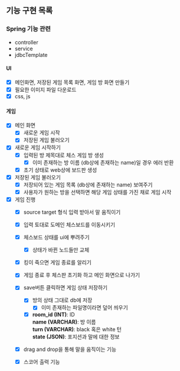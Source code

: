 ## 기능 구현 목록

### Spring 기능 관련
- controller
- service
- jdbcTemplate

#### UI
- [x] 메인화면, 저장된 게임 목록 화면, 게임 방 화면 만들기
- [x] 필요한 이미지 파일 다운로드
- [x] css, js

#### 게임
- [x] 메인 화면
    - [x] 새로운 게임 시작
    - [x] 저장된 게임 불러오기

- [x] 새로운 게임 시작하기
    - [x] 입력된 방 제목대로 체스 게임 방 생성
        - [x] 이미 존재하는 방 이름 (db상에 존재하는 name)일 경우 에러 반환
    - [x] 초기 상태로 web상에 보드판 생성

- [x] 저장된 게임 불러오기
    - [x] 저장되어 있는 게임 목록 (db상에 존재하는 name) 보여주기
    - [x] 사용자가 원하는 방을 선택하면 해당 게임 상태를 가진 채로 게임 시작

- [x] 게임 진행
    - [x] source target 형식 입력 받아서 말 움직이기
    - [x] 입력 토대로 도메인 체스보드를 이동시키기
    - [x] 체스보드 상태를 ui에 뿌려주기
        - [x] 상태가 바뀐 노드들만 교체
    - [x] 킹이 죽으면 게임 종료를 알리기
    - [x] 게임 종료 후 체스판 초기화 하고 메인 화면으로 나가기
    - [x] save버튼 클릭하면 게임 상태 저장하기
        - [x] 방의 상태 그대로 db에 저장
            - [x] 이미 존재하는 파일명이라면 덮어 씌우기
        - [x] **room_id (INT)**: ID <br>
          **name (VARCHAR)**: 방 이름<br>
          **turn (VARCHAR)**: black 혹은 white 턴 <br>
          **state (JSON)**: 포지션과 말에 대한 정보
    - [x] drag and drop을 통해 말을 움직이는 기능
    - [x] 스코어 출력 기능 


